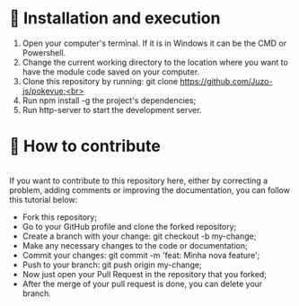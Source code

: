 <h1>🚀 Installation and execution</h1>

1. Open your computer's terminal. If it is in Windows it can be the CMD or Powershell.
2. Change the current working directory to the location where you want to have the module code saved on your computer.<br>
3. Clone this repository by running: git clone https://github.com/Juzo-js/pokevue;<br>
4. Run npm install -g the project's dependencies;<br>
5. Run http-server to start the development server.

<h1>🤔 How to contribute <br></h1> 

<br>If you want to contribute to this repository here, either by correcting a problem, adding comments or improving the documentation, you can follow this tutorial below:</br>

<ul>
  <li>Fork this repository;</li>
  <li>Go to your GitHub profile and clone the forked repository;</li>
  <li>Create a branch with your change: git checkout -b my-change;</li>
  <li>Make any necessary changes to the code or documentation;</li>
  <li>Commit your changes: git commit -m 'feat: Minha nova feature';</li>
  <li>Push to your branch: git push origin my-change;</li>
  <li>Now just open your Pull Request in the repository that you forked;</li>
  <li>After the merge of your pull request is done, you can delete your branch.</li>
</ul>
